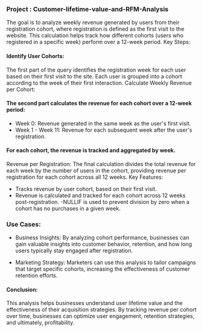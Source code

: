 ### Project : Customer-lifetime-value-and-RFM-Analysis
 
The goal is to analyze weekly revenue generated by users from their registration cohort, where registration is defined as the first visit to the website. This calculation helps track how different cohorts (users who registered in a specific week) perform over a 12-week period.
Key Steps:
#### Identify User Cohorts:
The first part of the query identifies the registration week for each user based on their first visit to the site. Each user is grouped into a cohort according to the week of their first interaction.
Calculate Weekly Revenue per Cohort:

#### The second part calculates the revenue for each cohort over a 12-week period:
- Week 0: Revenue generated in the same week as the user's first visit.
- Week 1 - Week 11: Revenue for each subsequent week after the user's registration.
#### For each cohort, the revenue is tracked and aggregated by week.
Revenue per Registration:
The final calculation divides the total revenue for each week by the number of users in the cohort, providing revenue per registration for each cohort across all 12 weeks.
Key Features:
- Tracks revenue by user cohort, based on their first visit.
-  Revenue is calculated and tracked for each cohort across 12 weeks post-registration.
-NULLIF is used to prevent division by zero when a cohort has no purchases in a given week.
### Use Cases:
- Business Insights: By analyzing cohort performance, businesses can gain valuable insights into customer behavior, retention, and how long users typically stay engaged after registration.

- Marketing Strategy: Marketers can use this analysis to tailor campaigns that target specific cohorts, increasing the effectiveness of customer retention efforts.

#### Conclusion:
This analysis helps businesses understand user lifetime value and the effectiveness of their acquisition strategies. By tracking revenue per cohort over time, businesses can optimize user engagement, retention strategies, and ultimately, profitability.

